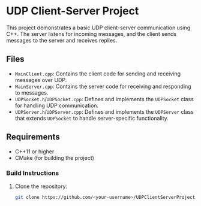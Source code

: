 # UDP Client-Server Project

This project demonstrates a basic UDP client-server communication using C++. The server listens for incoming messages, and the client sends messages to the server and receives replies.

## Files

- `MainClient.cpp`: Contains the client code for sending and receiving messages over UDP.
- `MainServer.cpp`: Contains the server code for receiving and responding to messages.
- `UDPSocket.h`/`UDPSocket.cpp`: Defines and implements the `UDPSocket` class for handling UDP communication.
- `UDPServer.h`/`UDPServer.cpp`: Defines and implements the `UDPServer` class that extends `UDPSocket` to handle server-specific functionality.

## Requirements

- C++11 or higher
- CMake (for building the project)

### Build Instructions

1. Clone the repository:
   ```bash
   git clone https://github.com/<your-username>/UDPClientServerProject.git